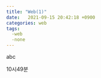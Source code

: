 ```yaml
---
title: "Web(1)"
date:   2021-09-15 20:42:18 +0900
categories: web
tags:
  -web
  -none
---
```


abc

10시49분

